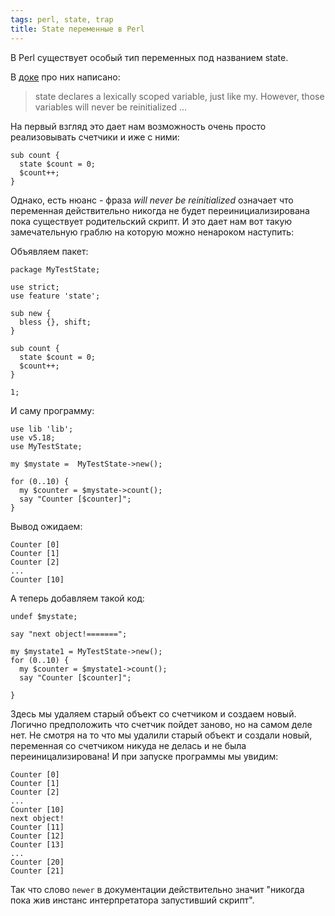 ```yaml
---
tags: perl, state, trap
title: State переменные в Perl
---
```


В Perl существует особый тип переменных под названием state.

В [доке](http://perldoc.perl.org/functions/state.html) про них написано:

> state declares a lexically scoped variable, just like my. However, those variables will never be reinitialized ...

На первый взгляд это дает нам возможность очень просто реализовывать счетчики и иже с ними:

    sub count {
      state $count = 0;
      $count++;
    }

Однако, есть нюанс - фраза *will never be reinitialized* означает что переменная действительно никогда не будет переинициализирована пока существует родительский скрипт. И это дает нам вот такую замечательную граблю на которую можно ненароком наступить:

Объявляем пакет:

    package MyTestState;

    use strict;
    use feature 'state';

    sub new {
      bless {}, shift;
    }

    sub count {
      state $count = 0;
      $count++;
    }

    1;

И саму программу:

    use lib 'lib';
    use v5.18;
    use MyTestState;

    my $mystate =  MyTestState->new();

    for (0..10) {
      my $counter = $mystate->count();
      say "Counter [$counter]";
    }

Вывод ожидаем:

    Counter [0]
    Counter [1]
    Counter [2]
    ...
    Counter [10]

А теперь добавляем такой код:

    undef $mystate;

    say "next object!=======";

    my $mystate1 = MyTestState->new();
    for (0..10) {
      my $counter = $mystate1->count();
      say "Counter [$counter]";

    }

Здесь мы удаляем старый объект со счетчиком и создаем новый. Логично предположить что счетчик пойдет заново, но на самом деле нет. Не смотря на то что мы удалили старый объект и создали новый, переменная со счетчиком никуда не делась и не была переиницализирована! И при запуске программы мы увидим:

    Counter [0]
    Counter [1]
    Counter [2]
    ...
    Counter [10]
    next object!
    Counter [11]
    Counter [12]
    Counter [13]
    ...
    Counter [20]
    Counter [21]

Так что слово ```newer``` в документации действительно значит "никогда пока жив инстанс интерпретатора запустивший скрипт".

